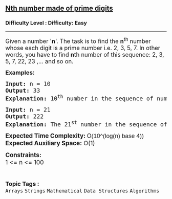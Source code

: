 <h2><a href="https://www.geeksforgeeks.org/problems/nth-number-made-of-prime-digits4319/1?page=3&category=Strings&difficulty=Easy&sortBy=submissions">Nth number made of prime digits</a></h2><h3>Difficulty Level : Difficulty: Easy</h3><hr><div class="problems_problem_content__Xm_eO"><p><span style="font-size: 18px;">Given a number '<strong>n</strong>'. The task is to find the <strong>n</strong><sup>th</sup> number whose each digit is a prime number i.e. 2, 3, 5, 7. In other words, you have to find <strong>n</strong>th number of this sequence: 2, 3, 5, 7, 22, 23 ,... and so on.</span></p>
<p><span style="font-size: 18px;"><strong>Examples:</strong></span></p>
<pre><span style="font-size: 18px;"><strong>Input: </strong>n = 10
<strong>Output: </strong>33<strong>
Explanation: </strong>10<sup>th</sup> number in the sequence of numbers whose each digit is prime is 33.</span>
</pre>
<pre><span style="font-size: 18px;"><strong>Input: </strong>n = 21
<strong>Output: </strong>222<strong>
Explanation: </strong>The<strong> </strong>21<sup>st</sup> number in the sequence of numbers whose each digit is prime is 222.</span></pre>
<p><span style="font-size: 14pt;"><strong>Expected Time Complexity: </strong>O<span style="background-color: #ffffff; color: rgba(0, 0, 0, 0.87); font-family: sofia-pro, sans-serif, system-ui, -apple-system, BlinkMacSystemFont, '.SFNSText-Regular';">(10^(log(n) base 4))<br></span><strong>Expected Auxiliary Space:</strong> O(1)</span></p>
<p><span style="font-size: 14pt;"><strong>Constraints:</strong><br>1 &lt;= n &lt;= 100&nbsp;</span></p></div><br><p><span style=font-size:18px><strong>Topic Tags : </strong><br><code>Arrays</code>&nbsp;<code>Strings</code>&nbsp;<code>Mathematical</code>&nbsp;<code>Data Structures</code>&nbsp;<code>Algorithms</code>&nbsp;